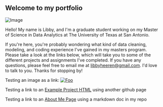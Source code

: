 ## Welcome to my portfolio  

![Image](https://photos.smugmug.com/photos/i-7CD4G5z/1/3026344e/O/i-7CD4G5z.jpg)

Hello! My name is Libby, and I'm a graduate student working on my Master of Science in Data Analytics at The University of Texas at San Antonio.

If you're here, you're probably wondering what kind of data cleaning, modeling, and coding experience I've gained in my masters program. Please take a look at the links below, which will take you to some of the different projects and assignments I've completed. If you have any questions, please feel free to email me at [libbyheeren@gmail.com](mailto:libbyheeren@gmail.com). I'd love to talk to you. Thanks for stopping by!





Testing an image as a link: 
[![Foo](https://photos.smugmug.com/photos/i-vzSgSmC/0/d611bd84/Th/i-vzSgSmC-Th.jpg)](http://google.com)

Testing a link to an [Example Project HTML](https://libbyheeren.github.io/TestProjectPage/) using another github page

Testing a link to an [About Me Page](AboutMe.md) using a markdown doc in my repo

